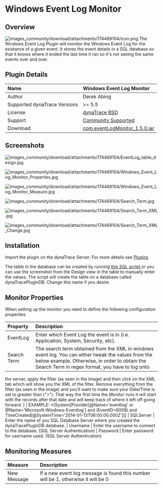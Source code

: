 # Windows Event Log Monitor

## Overview

![images_community/download/attachments/174469104/icon.png](images_community/download/attachments/174469104/icon.png) The Windows Event Log Plugin will monitor the Windows Event Log for the existance
of a given event. It stores the event details in a SQL database so that it knows where it ended the last time it ran so it's not seeing the same events over and over.

## Plugin Details


| Name | Windows Event Log Monitor
| :--- | :---
| Author |Derek Abing
| Supported dynaTrace Versions | >= 5.5 
| License | [dynaTrace BSD](dynaTraceBSD.txt)
| Support | [Community Supported](https://community.compuwareapm.com/community/display/DL/Support+Levels)
| Download | [com.eventLogMonitor_1.5.0.jar](com.eventLogMonitor_1.5.0.jar)

## Screenshots

![images_community/download/attachments/174469104/EventLog_table_design.jpg](images_community/download/attachments/174469104/EventLog_table_design.jpg)

![images_community/download/attachments/174469104/Windows_Event_Log_Monitor_Properties.jpg](images_community/download/attachments/174469104/Windows_Event_Log_Monitor_Properties.jpg)

![images_community/download/attachments/174469104/Windows_Event_Log_Monitor_Measure.jpg](images_community/download/attachments/174469104/Windows_Event_Log_Monitor_Measure.jpg)

![images_community/download/attachments/174469104/Search_Term.jpg](images_community/download/attachments/174469104/Search_Term.jpg)

![images_community/download/attachments/174469104/Search_Term_XML.jpg](images_community/download/attachments/174469104/Search_Term_XML.jpg)

![images_community/download/attachments/174469104/Search_Term_XML_Change.jpg](images_community/download/attachments/174469104/Search_Term_XML_Change.jpg)

## Installation

Import the plugin on the dynaTrace Server. For more details see [Plugins](https://community.compuwareapm.com/community/display/DOCDT61/Plugins)

The table in the database can be created by running [this SQL script ](Create_EventLog.sql)or you can use the screenshot from the Design view in the table to manually enter the
values. The script will create the table on a database called dynaTracePluginDB. Change this name if you desire

## Monitor Properties

When setting up the monitor you need to define the following configuration properties

| Property | Description
| :------- | :--------
| EventLog | Enter which Event Log the event is in (i.e. Application, System, Security, etc).
| Search Term | The search term obtained from the XML in windows event log. You can either tweak the values from the below example. Otherwise, in order to obtain the Search Term in regex format, you have to log onto
the server, apply the filter (as seen in the image) and then click on the XML tab which will show you the XML of the filter. Remove everything from the filter (as seen in the image) and you'll want to make sure your Date/Time is set to greater than (">"). That way the first time the Monitor runs it will start with the records after that date and will keep track of where it left off going forward.
| | EXAMPLE: *[System[Provider[@Name='eventlog' or @Name='Microsoft-Windows-Eventlog'] and (EventID=6008) and TimeCreated[@SystemTime>'2014-01-13T06:00:00.000Z']]]
| SQLServer | Enter the name of you SQL Database Server where you created the dynaTracePluginDB database.
| Username | Enter the username to connect to the database. (SQL Server Authentication)
| Password | Enter password for username used. (SQL Server Authentication)

## Monitoring Measures

| Measure | Description
| :------ | :--------
| New Message | If a new event log message is found this number will be 1, otherwise it will be 0

